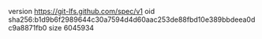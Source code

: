 version https://git-lfs.github.com/spec/v1
oid sha256:b1d9b6f2989644c30a7594d4d60aac253de88fbd10e389bbdeea0dc9a8871fb0
size 6045934
